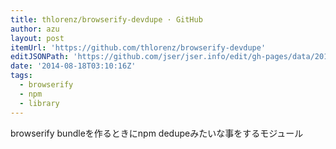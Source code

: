 ```yaml
---
title: thlorenz/browserify-devdupe · GitHub
author: azu
layout: post
itemUrl: 'https://github.com/thlorenz/browserify-devdupe'
editJSONPath: 'https://github.com/jser/jser.info/edit/gh-pages/data/2014/08/index.json'
date: '2014-08-18T03:10:16Z'
tags:
  - browserify
  - npm
  - library
---
```

browserify bundleを作るときにnpm dedupeみたいな事をするモジュール
